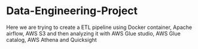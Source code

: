 # Data-Engineering-Project
Here we are trying to create a ETL pipeline using Docker container, Apache airflow, AWS S3 and then analyzing it with AWS Glue studio, AWS Glue catalog, AWS Athena and Quicksight

